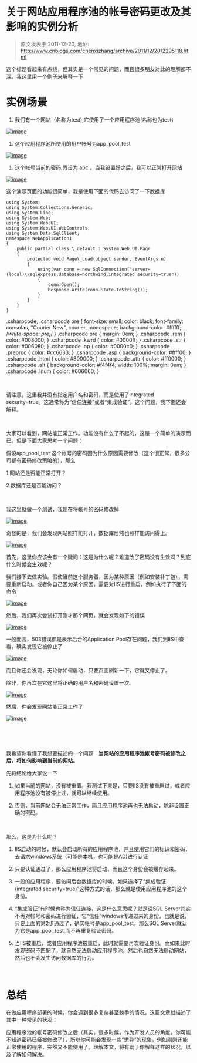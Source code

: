 # 关于网站应用程序池的帐号密码更改及其影响的实例分析 
> 原文发表于 2011-12-20, 地址: http://www.cnblogs.com/chenxizhang/archive/2011/12/20/2295118.html 


这个标题看起来有点绕，但其实是一个常见的问题，而且很多朋友对此的理解都不深。我这里用一个例子来解释一下

 实例场景
====

 1. 我们有一个网站（名称为test),它使用了一个应用程序池(名称也为test)

 [![image](./images/2295118-201112202030488716.png "image")](http://images.cnblogs.com/cnblogs_com/chenxizhang/201112/201112202030464929.png)

 1. 这个应用程序池所使用的用户帐号为app\_pool\_test

 [![image](./images/2295118-201112202030545199.png "image")](http://images.cnblogs.com/cnblogs_com/chenxizhang/201112/201112202030507278.png)

 1. 这个帐号当前的密码,假设为 abc 。当我设置好之后，我可以正常打开网站

 [![image](./images/2295118-201112202030561526.png "image")](http://images.cnblogs.com/cnblogs_com/chenxizhang/201112/201112202030559475.png)

 这个演示页面的功能很简单，我是使用下面的代码去访问了一下数据库


```
using System;
using System.Collections.Generic;
using System.Linq;
using System.Web;
using System.Web.UI;
using System.Web.UI.WebControls;
using System.Data.SqlClient;
namespace WebApplication1
{
    public partial class \_default : System.Web.UI.Page
    {
        protected void Page\_Load(object sender, EventArgs e)
        {
            using(var conn = new SqlConnection("server=(local)\\sqlexpress;database=northwind;integrated security=true"))
            {
                conn.Open();
                Response.Write(conn.State.ToString());
            }
        }
    }
}
```

.csharpcode, .csharpcode pre
{
 font-size: small;
 color: black;
 font-family: consolas, "Courier New", courier, monospace;
 background-color: #ffffff;
 /*white-space: pre;*/
}
.csharpcode pre { margin: 0em; }
.csharpcode .rem { color: #008000; }
.csharpcode .kwrd { color: #0000ff; }
.csharpcode .str { color: #006080; }
.csharpcode .op { color: #0000c0; }
.csharpcode .preproc { color: #cc6633; }
.csharpcode .asp { background-color: #ffff00; }
.csharpcode .html { color: #800000; }
.csharpcode .attr { color: #ff0000; }
.csharpcode .alt 
{
 background-color: #f4f4f4;
 width: 100%;
 margin: 0em;
}
.csharpcode .lnum { color: #606060; }

 


请注意，这里我并没有指定用户名和密码，而是使用了integrated security=true。这通常称为“信任连接”或者“集成验证”。这个问题，我下面还会解释。


 


大家可以看到，网站能正常工作。功能没有什么了不起的，这是一个简单的演示而已。但是下面大家思考一个问题：


假设app\_pool\_test 这个帐号的密码因为什么原因需要修改（这个很正常，很多公司都有密码修改策略的），那么


1.网站还是否能正常打开？


2.数据库还是否能访问？


 


我这里就做一个测试，我现在将帐号的密码修改掉


[![image](./images/2295118-201112202030592380.png "image")](http://images.cnblogs.com/cnblogs_com/chenxizhang/201112/201112202030586675.png)


奇怪的是，我们会发现网站照样能打开，数据库居然也照样能访问得上。


[![image](./images/2295118-201112202031017038.png "image")](http://images.cnblogs.com/cnblogs_com/chenxizhang/201112/201112202031006382.png)


首先，这里你应该会有一个疑问：这是为什么呢？难道改了密码没有生效吗？到底什么时候会生效呢？


我们接下去做实验。假使当前这个服务器，因为某种原因（例如安装补丁包），需要重新启动。或者你自己因为某个原因，需要对IIS进行重启，例如执行了下面的命令


[![image](./images/2295118-201112202031041828.png "image")](http://images.cnblogs.com/cnblogs_com/chenxizhang/201112/201112202031038108.png)


然后，我们再次尝试打开刚才那个网页，就会发现如下的错误


[![image](./images/2295118-201112202031073554.png "image")](http://images.cnblogs.com/cnblogs_com/chenxizhang/201112/201112202031067566.png)


一般而言，503错误都是表示后台的Application Pool存在问题，我们到IIS中查看，确实发现它被停止了


[![image](./images/2295118-201112202031105487.png "image")](http://images.cnblogs.com/cnblogs_com/chenxizhang/201112/201112202031097830.png)


而且你还会发现，无论你如何启动，只要页面刷新一下，它就又停止了。


除非，你再次在它这里将正确的用户名和密码设置一次。


[![image](./images/2295118-201112202031148915.png "image")](http://images.cnblogs.com/cnblogs_com/chenxizhang/201112/201112202031128227.png)


然后，你会发现网站能正常工作了


[![image](./images/2295118-201112202031169462.png "image")](http://images.cnblogs.com/cnblogs_com/chenxizhang/201112/201112202031157934.png)


 


 


我希望你看懂了我想要描述的一个问题：**当网站的应用程序池帐号密码被修改之后，将如何影响到当前的网站。**


先将结论给大家说一下


1. 如果当前的网站，没有被重置。我测试下来是，只要IIS没有被重启过，或者应用程序池没有被停止过，就可以继续使用。


2. 否则，当前网站会无法正常工作，而且应用程序池再也无法启动，除非设置正确的密码。


 


那么，这是为什么呢？


1. IIS启动的时候，默认会启动所有的应用程序池，并且使用它们的标识和密码，去请求windows系统（可能是本机，也可能是AD)进行认证


2. 只要认证通过了，那么应用程序池将启动，而且这个身份会被缓存起来。


3. 一般的应用程序，要访问后台数据库的时候，如果选择了“集成验证(integrated security=true)”这种方式的话，那么就是使用应用程序池的这个身份。


4. “集成验证”有时候也称为信任连接，这是什么意思呢？就是说SQL Server其实不再对帐号和密码进行验证，它“信任”windows传递过来的身份，也就是说，只要上面的第2步通过了，确实帐号是app\_pool\_test，那么SQL Server就认为它是app\_pool\_test,而不再重复验证密码。


5. 当IIS被重启，或者应用程序池被重启，此时就需要再次验证身份。而如果此时发现密码不匹配了，就自然无法启动应用程序池，然后也自然无法启动网站，然后也不会发生访问数据库的行为。


 


总结
==


在做应用程序部署的时候，你会遇到很多复杂甚至棘手的情况，这篇文章就描述了其中一种常见的状况：


应用程序池的帐号密码修改之后（其实，很多时候，作为开发人员的角度，你可能不知道密码已经被修改了），所以你可能会发现一些“诡异”的现象，例如刚刚还能正常使用的程序，突然又不能使用了。理解本文，将有助于你解释这样的状况，以及了解如何解决。

